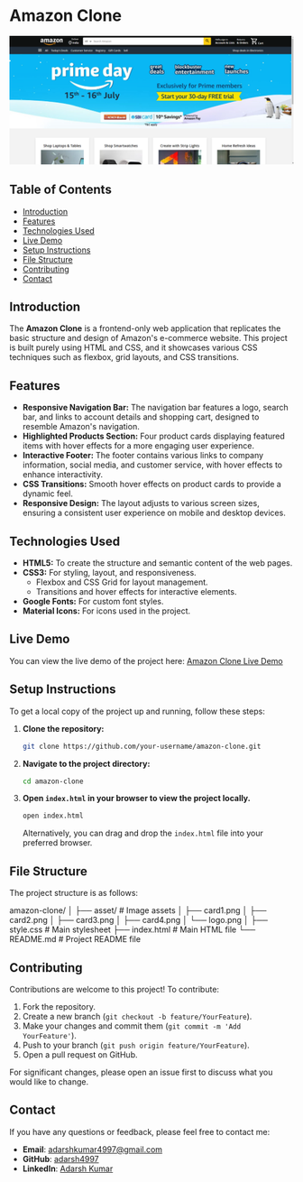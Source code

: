 # Amazon Clone

![Project Screenshot](https://github.com/adarsh4997/CSS-Amazon_Clone/blob/main/Project%20Screenshots/image.png)

## Table of Contents

- [Introduction](#introduction)
- [Features](#features)
- [Technologies Used](#technologies-used)
- [Live Demo](#live-demo)
- [Setup Instructions](#setup-instructions)
- [File Structure](#file-structure)
- [Contributing](#contributing)
- [Contact](#contact)

## Introduction

The **Amazon Clone** is a frontend-only web application that replicates the basic structure and design of Amazon's e-commerce website. This project is built purely using HTML and CSS, and it showcases various CSS techniques such as flexbox, grid layouts, and CSS transitions.

## Features

- **Responsive Navigation Bar:** The navigation bar features a logo, search bar, and links to account details and shopping cart, designed to resemble Amazon's navigation.
- **Highlighted Products Section:** Four product cards displaying featured items with hover effects for a more engaging user experience.
- **Interactive Footer:** The footer contains various links to company information, social media, and customer service, with hover effects to enhance interactivity.
- **CSS Transitions:** Smooth hover effects on product cards to provide a dynamic feel.
- **Responsive Design:** The layout adjusts to various screen sizes, ensuring a consistent user experience on mobile and desktop devices.

## Technologies Used

- **HTML5:** To create the structure and semantic content of the web pages.
- **CSS3:** For styling, layout, and responsiveness.
  - Flexbox and CSS Grid for layout management.
  - Transitions and hover effects for interactive elements.
- **Google Fonts:** For custom font styles.
- **Material Icons:** For icons used in the project.

## Live Demo

You can view the live demo of the project here: [Amazon Clone Live Demo](https://adarsh-amazon-clone.netlify.app/)

## Setup Instructions

To get a local copy of the project up and running, follow these steps:

1. **Clone the repository:**

    ```bash
    git clone https://github.com/your-username/amazon-clone.git
    ```

2. **Navigate to the project directory:**

    ```bash
    cd amazon-clone
    ```

3. **Open `index.html` in your browser to view the project locally.**

    ```bash
    open index.html
    ```

    Alternatively, you can drag and drop the `index.html` file into your preferred browser.


## File Structure

The project structure is as follows:

amazon-clone/
│
├── asset/                    # Image assets
│   ├── card1.png
│   ├── card2.png
│   ├── card3.png
│   ├── card4.png
│   └── logo.png
│
├── style.css                 # Main stylesheet
├── index.html                # Main HTML file
└── README.md                 # Project README file

## Contributing

Contributions are welcome to this project! To contribute:

1. Fork the repository.
2. Create a new branch (`git checkout -b feature/YourFeature`).
3. Make your changes and commit them (`git commit -m 'Add YourFeature'`).
4. Push to your branch (`git push origin feature/YourFeature`).
5. Open a pull request on GitHub.

For significant changes, please open an issue first to discuss what you would like to change.

## Contact

If you have any questions or feedback, please feel free to contact me:

- **Email**: [adarshkumar4997@gmail.com](mailto:adarshkumar4997@gmail.com)
- **GitHub**: [adarsh4997](https://github.com/adarsh4997)
- **LinkedIn**: [Adarsh Kumar](https://www.linkedin.com/in/adarsh-kumar04/)
